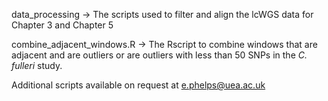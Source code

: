 data_processing -> The scripts used to filter and align the lcWGS data for Chapter 3 and Chapter 5


combine_adjacent_windows.R -> The Rscript to combine windows that are adjacent and are outliers or are outliers with less than 50 SNPs in the _C. fulleri_ study.


Additional scripts available on request at e.phelps@uea.ac.uk
